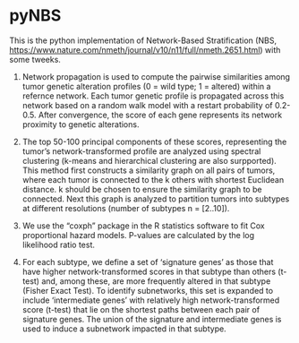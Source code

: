 # pyNBS
This is the python implementation of Network-Based Stratification (NBS, https://www.nature.com/nmeth/journal/v10/n11/full/nmeth.2651.html) with some tweeks. 

1. Network propagation is used to compute the pairwise similarities among tumor genetic alteration profiles (0 = wild type; 1 = altered) within a refernce network. Each tumor genetic profile is propagated across this network based on a random walk model with a restart probability of 0.2-0.5. After convergence, the score of each gene represents its network proximity to genetic alterations.

2. The top 50-100 principal components of these scores, representing the tumor’s network-transformed profile are analyzed using spectral clustering (k-means and hierarchical clustering are also surpported). This method first constructs a similarity graph on all pairs of tumors, where each tumor is connected to the k others with shortest Euclidean distance. k should be chosen to ensure the similarity graph to be connected. Next this graph is analyzed to partition tumors into subtypes at different resolutions (number of subtypes n = [2..10]).

3. We use the “coxph” package in the R statistics software to fit Cox proportional hazard models. P-values are calculated by the log likelihood ratio test. 

4. For each subtype, we define a set of ‘signature genes’ as those that have higher network-transformed scores in that subtype than others (t-test) and, among these, are more frequently altered in that subtype (Fisher Exact Test). To identify subnetworks, this set is expanded to include ‘intermediate genes’ with relatively high network-transformed score (t-test) that lie on the shortest paths between each pair of signature genes. The union of the signature and intermediate genes is used to induce a subnetwork impacted in that subtype.
